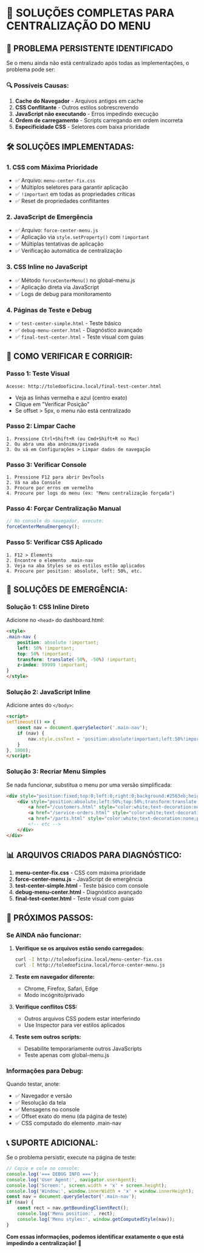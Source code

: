 # 🎯 SOLUÇÕES COMPLETAS PARA CENTRALIZAÇÃO DO MENU

## 🚨 **PROBLEMA PERSISTENTE IDENTIFICADO**

Se o menu ainda não está centralizado após todas as implementações, o problema pode ser:

### 🔍 **Possíveis Causas:**

1. **Cache do Navegador** - Arquivos antigos em cache
2. **CSS Conflitante** - Outros estilos sobrescrevendo
3. **JavaScript não executando** - Erros impedindo execução
4. **Ordem de carregamento** - Scripts carregando em ordem incorreta
5. **Especificidade CSS** - Seletores com baixa prioridade

## 🛠️ **SOLUÇÕES IMPLEMENTADAS:**

### **1. CSS com Máxima Prioridade**
- ✅ Arquivo: `menu-center-fix.css`
- ✅ Múltiplos seletores para garantir aplicação
- ✅ `!important` em todas as propriedades críticas
- ✅ Reset de propriedades conflitantes

### **2. JavaScript de Emergência**
- ✅ Arquivo: `force-center-menu.js`
- ✅ Aplicação via `style.setProperty()` com `!important`
- ✅ Múltiplas tentativas de aplicação
- ✅ Verificação automática de centralização

### **3. CSS Inline no JavaScript**
- ✅ Método `forceCenterMenu()` no global-menu.js
- ✅ Aplicação direta via JavaScript
- ✅ Logs de debug para monitoramento

### **4. Páginas de Teste e Debug**
- ✅ `test-center-simple.html` - Teste básico
- ✅ `debug-menu-center.html` - Diagnóstico avançado
- ✅ `final-test-center.html` - Teste visual com guias

## 🔧 **COMO VERIFICAR E CORRIGIR:**

### **Passo 1: Teste Visual**
```
Acesse: http://toledooficina.local/final-test-center.html
```
- Veja as linhas vermelha e azul (centro exato)
- Clique em "Verificar Posição"
- Se offset > 5px, o menu não está centralizado

### **Passo 2: Limpar Cache**
```
1. Pressione Ctrl+Shift+R (ou Cmd+Shift+R no Mac)
2. Ou abra uma aba anônima/privada
3. Ou vá em Configurações > Limpar dados de navegação
```

### **Passo 3: Verificar Console**
```
1. Pressione F12 para abrir DevTools
2. Vá na aba Console
3. Procure por erros em vermelho
4. Procure por logs do menu (ex: "Menu centralização forçada")
```

### **Passo 4: Forçar Centralização Manual**
```javascript
// No console do navegador, execute:
forceCenterMenuEmergency();
```

### **Passo 5: Verificar CSS Aplicado**
```
1. F12 > Elements
2. Encontre o elemento .main-nav
3. Veja na aba Styles se os estilos estão aplicados
4. Procure por position: absolute, left: 50%, etc.
```

## 🚨 **SOLUÇÕES DE EMERGÊNCIA:**

### **Solução 1: CSS Inline Direto**
Adicione no `<head>` do dashboard.html:
```html
<style>
.main-nav {
    position: absolute !important;
    left: 50% !important;
    top: 50% !important;
    transform: translate(-50%, -50%) !important;
    z-index: 99999 !important;
}
</style>
```

### **Solução 2: JavaScript Inline**
Adicione antes do `</body>`:
```html
<script>
setTimeout(() => {
    const nav = document.querySelector('.main-nav');
    if (nav) {
        nav.style.cssText = 'position:absolute!important;left:50%!important;top:50%!important;transform:translate(-50%,-50%)!important;z-index:99999!important;';
    }
}, 1000);
</script>
```

### **Solução 3: Recriar Menu Simples**
Se nada funcionar, substitua o menu por uma versão simplificada:
```html
<div style="position:fixed;top:0;left:0;right:0;background:#2563eb;height:70px;z-index:1000;">
    <div style="position:absolute;left:50%;top:50%;transform:translate(-50%,-50%);display:flex;gap:20px;">
        <a href="/customers.html" style="color:white;text-decoration:none;padding:10px;">Clientes</a>
        <a href="/service-orders.html" style="color:white;text-decoration:none;padding:10px;">Ordens</a>
        <a href="/parts.html" style="color:white;text-decoration:none;padding:10px;">Peças</a>
        <!-- etc -->
    </div>
</div>
```

## 📊 **ARQUIVOS CRIADOS PARA DIAGNÓSTICO:**

1. **menu-center-fix.css** - CSS com máxima prioridade
2. **force-center-menu.js** - JavaScript de emergência
3. **test-center-simple.html** - Teste básico com console
4. **debug-menu-center.html** - Diagnóstico avançado
5. **final-test-center.html** - Teste visual com guias

## 🎯 **PRÓXIMOS PASSOS:**

### **Se AINDA não funcionar:**

1. **Verifique se os arquivos estão sendo carregados:**
   ```bash
   curl -I http://toledooficina.local/menu-center-fix.css
   curl -I http://toledooficina.local/force-center-menu.js
   ```

2. **Teste em navegador diferente:**
   - Chrome, Firefox, Safari, Edge
   - Modo incógnito/privado

3. **Verifique conflitos CSS:**
   - Outros arquivos CSS podem estar interferindo
   - Use Inspector para ver estilos aplicados

4. **Teste sem outros scripts:**
   - Desabilite temporariamente outros JavaScripts
   - Teste apenas com global-menu.js

### **Informações para Debug:**

Quando testar, anote:
- ✅ Navegador e versão
- ✅ Resolução da tela
- ✅ Mensagens no console
- ✅ Offset exato do menu (da página de teste)
- ✅ CSS computado do elemento .main-nav

## 📞 **SUPORTE ADICIONAL:**

Se o problema persistir, execute na página de teste:
```javascript
// Copie e cole no console:
console.log('=== DEBUG INFO ===');
console.log('User Agent:', navigator.userAgent);
console.log('Screen:', screen.width + 'x' + screen.height);
console.log('Window:', window.innerWidth + 'x' + window.innerHeight);
const nav = document.querySelector('.main-nav');
if (nav) {
    const rect = nav.getBoundingClientRect();
    console.log('Menu position:', rect);
    console.log('Menu styles:', window.getComputedStyle(nav));
}
```

**Com essas informações, podemos identificar exatamente o que está impedindo a centralização!** 🎯
